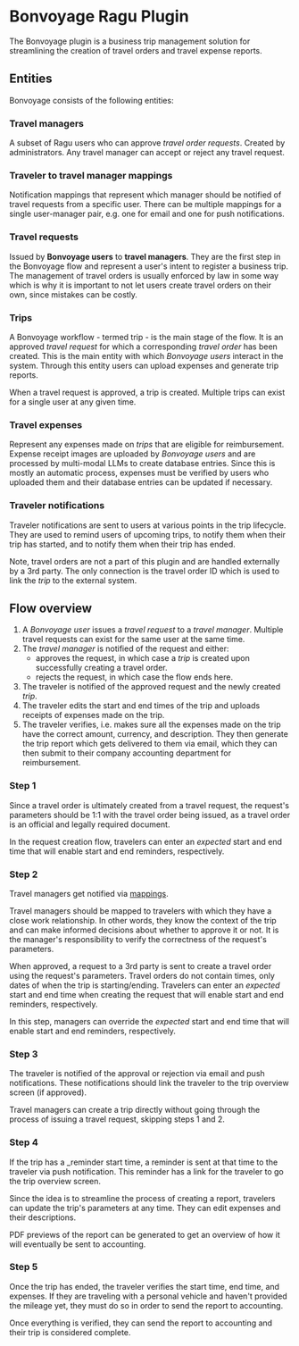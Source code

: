 # Bonvoyage Ragu Plugin

The Bonvoyage plugin is a business trip management solution for streamlining the creation
of travel orders and travel expense reports.

## Entities

Bonvoyage consists of the following entities:

### **Travel managers**

A subset of Ragu users who can approve *travel order requests*. Created by administrators.
Any travel manager can accept or reject any travel request.

### **Traveler to travel manager mappings**

Notification mappings that represent which manager should be notified of travel requests from a specific user.
There can be multiple mappings for a single user-manager pair, e.g. one for email and one for push notifications.

### **Travel requests**

Issued by **Bonvoyage users** to **travel managers**. They are the first step in the Bonvoyage flow and represent
a user's intent to register a business trip. The management of travel orders is usually enforced by law in some
way which is why it is important to not let users create travel orders on their own, since mistakes can be costly.

### **Trips**

A Bonvoyage workflow - termed trip - is the main stage of the flow. It is an approved *travel request* for which 
a corresponding *travel order* has been created. This is the main entity with which *Bonvoyage users* interact in the
system. Through this entity users can upload expenses and generate trip reports.

When a travel request is approved, a trip is created. Multiple trips can exist for a single user at any given time.

### **Travel expenses**

Represent any expenses made on *trips* that are eligible for reimbursement. Expense receipt images are uploaded by 
*Bonvoyage users* and are processed by multi-modal LLMs to create database entries. 
Since this is mostly an automatic process, expenses must be verified by users who uploaded them and their 
database entries can be updated if necessary.

### **Traveler notifications**

Traveler notifications are sent to users at various points in the trip lifecycle. They are used to remind users
of upcoming trips, to notify them when their trip has started, and to notify them when their trip has ended.

Note, travel orders are not a part of this plugin and are handled externally by a 3rd party. The only connection is
the travel order ID which is used to link the *trip* to the external system.

## Flow overview

1. A *Bonvoyage user* issues a *travel request* to a *travel manager*.
   Multiple travel requests can exist for the same user at the same time.
2. The *travel manager* is notified of the request and either:
     - approves the request, in which case a *trip* is created upon 
       successfully creating a travel order. 
     - rejects the request, in which case the flow ends here.
3. The traveler is notified of the approved request and the newly created *trip*.
4. The traveler edits the start and end times of the trip and uploads receipts of expenses made on the trip.
5. The traveler verifies, i.e. makes sure all the expenses made on the trip have the correct amount, currency, 
   and description. They then generate the trip report which gets delivered to them via email, which they can then
   submit to their company accounting department for reimbursement.

### Step 1 

Since a travel order is ultimately created from a travel request, the request's parameters should be 1:1 with the travel
order being issued, as a travel order is an official and legally required document.

In the request creation flow, travelers can enter an _expected_ start and end time that will enable start and end
reminders, respectively.

### Step 2

Travel managers get notified via [mappings](#traveler-to-travel-manager-mappings).

Travel managers should be mapped to travelers with which they have a close work relationship.
In other words, they know the context of the trip and can make informed decisions about whether to approve it or not.
It is the manager's responsibility to verify the correctness of the request's parameters.

When approved, a request to a 3rd party is sent to create a travel order using the request's parameters.
Travel orders do not contain times, only dates of when the trip is starting/ending.
Travelers can enter an _expected_ start and end time when creating the request that will enable start and end reminders,
respectively.

In this step, managers can override the _expected_ start and end time that will enable start and end
reminders, respectively.

### Step 3

The traveler is notified of the approval or rejection via email and push notifications. These notifications should link
the traveler to the trip overview screen (if approved).

Travel managers can create a trip directly without going through the process of issuing a travel request, skipping
steps 1 and 2.

### Step 4

If the trip has a _reminder start time, a reminder is sent at that time to the traveler via push notification.
This reminder has a link for the traveler to go the trip overview screen.

Since the idea is to streamline the process of creating a report, travelers can update the trip's parameters at any 
time. They can edit expenses and their descriptions.

PDF previews of the report can be generated to get an overview of how it will eventually be sent to accounting.

### Step 5

Once the trip has ended, the traveler verifies the start time, end time, and expenses.
If they are traveling with a personal vehicle and haven't provided the mileage yet, they
must do so in order to send the report to accounting.

Once everything is verified, they can send the report to accounting and their trip is considered complete.